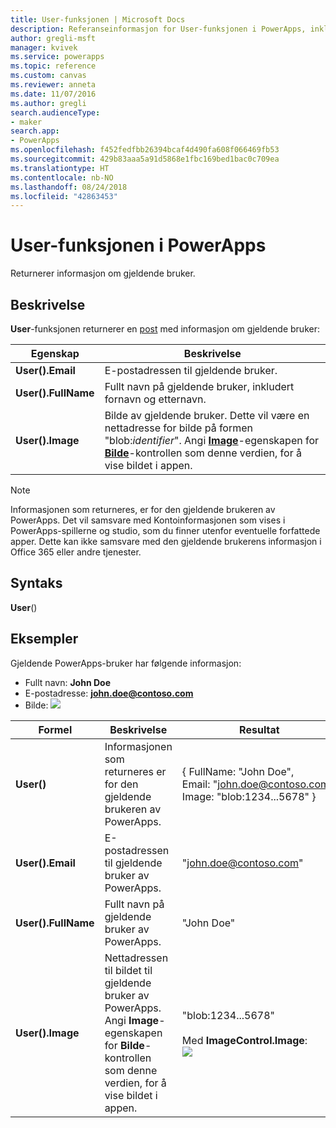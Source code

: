 ```yaml
---
title: User-funksjonen | Microsoft Docs
description: Referanseinformasjon for User-funksjonen i PowerApps, inkludert syntaks
author: gregli-msft
manager: kvivek
ms.service: powerapps
ms.topic: reference
ms.custom: canvas
ms.reviewer: anneta
ms.date: 11/07/2016
ms.author: gregli
search.audienceType:
- maker
search.app:
- PowerApps
ms.openlocfilehash: f452fedfbb26394bcaf4d490fa608f066469fb53
ms.sourcegitcommit: 429b83aaa5a91d5868e1fbc169bed1bac0c709ea
ms.translationtype: HT
ms.contentlocale: nb-NO
ms.lasthandoff: 08/24/2018
ms.locfileid: "42863453"
---
```

# <a name="user-function-in-powerapps"></a>User-funksjonen i PowerApps
Returnerer informasjon om gjeldende bruker.

## <a name="description"></a>Beskrivelse
**User**-funksjonen returnerer en [post](../working-with-tables.md#records) med informasjon om gjeldende bruker:

| Egenskap | Beskrivelse |
| --- | --- |
| **User().Email** |E-postadressen til gjeldende bruker. |
| **User().FullName** |Fullt navn på gjeldende bruker, inkludert fornavn og etternavn. |
| **User().Image** |Bilde av gjeldende bruker. Dette vil være en nettadresse for bilde på formen "blob:*identifier*". Angi **[Image](../controls/properties-visual.md)**-egenskapen for **[Bilde](../controls/control-image.md)**-kontrollen som denne verdien, for å vise bildet i appen. |

> [!NOTE]
> Informasjonen som returneres, er for den gjeldende brukeren av PowerApps.  Det vil samsvare med Kontoinformasjonen som vises i PowerApps-spillerne og studio, som du finner utenfor eventuelle forfattede apper.  Dette kan ikke samsvare med den gjeldende brukerens informasjon i Office 365 eller andre tjenester.

## <a name="syntax"></a>Syntaks
**User**()

## <a name="examples"></a>Eksempler
Gjeldende PowerApps-bruker har følgende informasjon:

* Fullt navn: **John Doe**
* E-postadresse: **john.doe@contoso.com**
* Bilde: ![](media/function-user/john-doe-picture.png) 

|       Formel       |                                                                    Beskrivelse                                                                    |                                                 Resultat                                                  |
|---------------------|---------------------------------------------------------------------------------------------------------------------------------------------------|---------------------------------------------------------------------------------------------------------|
|     **User()**      |                                             Informasjonen som returneres er for den gjeldende brukeren av PowerApps.                                             |    { FullName:&nbsp;"John Doe", Email:&nbsp;"john.doe@contoso.com", Image:&nbsp;"blob:1234...5678" }    |
|  **User().Email**   |                                                 E-postadressen til gjeldende bruker av PowerApps.                                                  |                                         "john.doe@contoso.com"                                          |
| **User().FullName** |                                                   Fullt navn på gjeldende bruker av PowerApps.                                                    |                                               "John Doe"                                                |
|  **User().Image**   | Nettadressen til bildet til gjeldende bruker av PowerApps.  Angi **Image**-egenskapen for **Bilde**-kontrollen som denne verdien, for å vise bildet i appen. | "blob:1234...5678"<br><br>Med **ImageControl.Image**:<br>![](media/function-user/john-doe-picture.png) |

